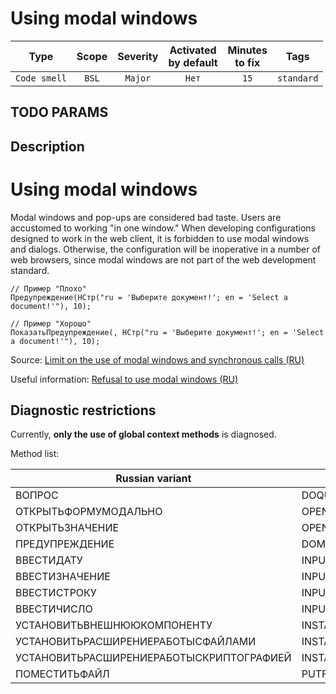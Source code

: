 # Using modal windows

| Type | Scope | Severity | Activated<br/>by default | Minutes<br/>to fix | Tags |
| :-: | :-: | :-: | :-: | :-: | :-: |
| `Code smell` | `BSL` | `Major` | `Нет` | `15` | `standard` |


## TODO PARAMS

## Description

# Using modal windows

Modal windows and pop-ups are considered bad taste. Users are accustomed to working "in one window." When developing configurations designed to work in the web client, it is forbidden to use modal windows and dialogs. Otherwise, the configuration will be inoperative in a number of web browsers, since modal windows are not part of the web development standard.

```bsl
// Пример "Плохо"
Предупреждение(НСтр("ru = 'Выберите документ!'; en = 'Select a document!'"), 10);

// Пример "Хорошо"
ПоказатьПредупреждение(, НСтр("ru = 'Выберите документ!'; en = 'Select a document!'"), 10);
```

Source: [Limit on the use of modal windows and synchronous calls (RU)](https://its.1c.ru/db/v8std/content/703/hdoc/)

Useful information: [Refusal to use modal windows (RU)](https://its.1c.ru/db/metod8dev#content:5272:hdoc)

## Diagnostic restrictions

Currently, **only the use of global context methods** is diagnosed.

Method list:

Russian variant | English variant
--- | ---
ВОПРОС | DOQUERYBOX
ОТКРЫТЬФОРМУМОДАЛЬНО | OPENFORMMODAL
ОТКРЫТЬЗНАЧЕНИЕ | OPENVALUE
ПРЕДУПРЕЖДЕНИЕ | DOMESSAGEBOX
ВВЕСТИДАТУ | INPUTDATE
ВВЕСТИЗНАЧЕНИЕ | INPUTVALUE
ВВЕСТИСТРОКУ | INPUTSTRING
ВВЕСТИЧИСЛО | INPUTNUMBER
УСТАНОВИТЬВНЕШНЮЮКОМПОНЕНТУ | INSTALLADDIN
УСТАНОВИТЬРАСШИРЕНИЕРАБОТЫСФАЙЛАМИ | INSTALLFILESYSTEMEXTENSION
УСТАНОВИТЬРАСШИРЕНИЕРАБОТЫСКРИПТОГРАФИЕЙ | INSTALLCRYPTOEXTENSION
ПОМЕСТИТЬФАЙЛ | PUTFILE
